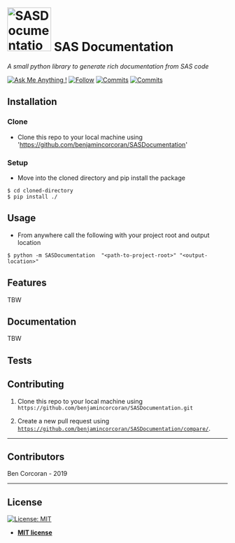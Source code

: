 

#  <img src="https://static.vecteezy.com/system/resources/previews/000/422/489/large_2x/vector-documents-icon.jpg" width=100 title="SASDocumentationLogo" alt="SASDocumentationLogo"></a> SAS Documentation

*A small python library to generate rich documentation from SAS code*

[![Ask Me Anything !](https://img.shields.io/badge/Ask%20me-anything-1abc9c.svg)](https://GitHub.com/benjamincorcoran/ama)
[![Follow](https://img.shields.io/github/followers/benjamincorcoran.svg?label=Follow&style=plastic)](https://GitHub.com/benjamincorcoran/)
[![Commits](https://img.shields.io/github/commit-activity/y/benjamincorcoran/SASDocumentation.svg)](https://GitHub.com/benjamincorcoran/)
[![Commits](https://img.shields.io/github/last-commit/benjamincorcoran/SASDocumentation.svg)](https://GitHub.com/benjamincorcoran/)




## Installation


### Clone

- Clone this repo to your local machine using 'https://github.com/benjamincorcoran/SASDocumentation'

### Setup


* Move into the cloned directory and pip install the package

```shell
$ cd cloned-directory
$ pip install ./
```

## Usage 

* From anywhere call the following with your project root and output location

```shell
$ python -m SASDocumentation  "<path-to-project-root>" "<output-location>"
```

## Features

TBW

## Documentation 

TBW

## Tests 


## Contributing

1. Clone this repo to your local machine using `https://github.com/benjamincorcoran/SASDocumentation.git`

2. Create a new pull request using <a href="https://github.com/benjamincorcoran/SASDocumentation/compare/" target="_blank">`https://github.com/benjamincorcoran/SASDocumentation/compare/`</a>.

---

## Contributors

Ben Corcoran - 2019

---


## License

[![License: MIT](https://img.shields.io/badge/License-MIT-yellow.svg)](https://opensource.org/licenses/MIT)

- **[MIT license](http://opensource.org/licenses/mit-license.php)**